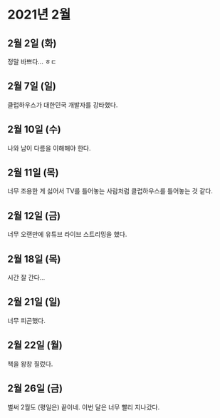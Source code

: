 # 2021년 2월

## 2월 2일 (화)

정말 바쁘다... ㅎㄷ

## 2월 7일 (일)

클럽하우스가 대한민국 개발자를 강타했다.

## 2월 10일 (수)

나와 남이 다름을 이해해야 한다.

## 2월 11일 (목)

너무 조용한 게 싫어서 TV를 틀어놓는 사람처럼 클럽하우스를 틀어놓는 것 같다.

## 2월 12일 (금)

너무 오랜만에 유튜브 라이브 스트리밍을 했다.

## 2월 18일 (목)

시간 잘 간다...

## 2월 21일 (일)

너무 피곤했다.

## 2월 22일 (월)

책을 왕창 질렀다.

## 2월 26일 (금)

벌써 2월도 (평일은) 끝이네. 이번 달은 너무 빨리 지나갔다.
